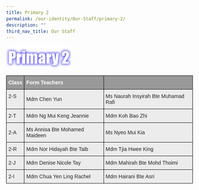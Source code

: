 ```yaml
---
title: Primary 2
permalink: /our-identity/Our-Staff/primary-2/
description: ""
third_nav_title: Our Staff
---
```

<img src="/images/P2.png" 
     style="width:35%">



<style type="text/css">
.tg  {border-collapse:collapse;border-spacing:0;margin:0px auto;}
.tg td{border-color:black;border-style:solid;border-width:1px;font-family:Arial, sans-serif;font-size:14px;
  overflow:hidden;padding:10px 5px;word-break:normal;}
.tg th{border-color:black;border-style:solid;border-width:1px;font-family:Arial, sans-serif;font-size:14px;
  font-weight:normal;overflow:hidden;padding:10px 5px;word-break:normal;}
.tg .tg-fxx4{background-color:#ECECEC;color:#222;text-align:left;vertical-align:middle}
.tg .tg-emg8{background-color:#ECECEC;color:#222;text-align:left;vertical-align:top}
.tg .tg-e6w6{background-color:#999;color:#FFF;font-weight:bold;text-align:left;vertical-align:middle}
.tg .tg-2hhi{background-color:#999;color:#FFF;font-weight:bold;text-align:left;vertical-align:top}
</style>
<table class="tg">
<tbody>
  <tr>
    <td class="tg-e6w6"><span style="color:#FFF;background-color:#999">Class</span></td>
    <td class="tg-e6w6"><span style="color:#FFF;background-color:#999">Form Teachers</span></td>
    <td class="tg-2hhi"></td>
  </tr>
  <tr>
    <td class="tg-emg8">2-S</td>
    <td class="tg-fxx4"><span style="color:#222">Mdm Chen Yun</span></td>
    <td class="tg-fxx4"><span style="color:#222">Ms Naurah Insyirah Bte Muhamad Rafi</span></td>
  </tr>
  <tr>
    <td class="tg-fxx4"><span style="color:#222">2-T</span></td>
    <td class="tg-fxx4"><span style="color:#222">Mdm Ng Mui Keng Jeannie</span></td>
    <td class="tg-fxx4"><span style="color:#222">Mdm Koh Bao Zhi</span></td>
  </tr>
  <tr>
    <td class="tg-fxx4"><span style="color:#222">2-A</span></td>
    <td class="tg-fxx4"><span style="color:#222">Ms Annisa Bte Mohamed Maideen</span></td>
    <td class="tg-fxx4"><span style="color:#222">Ms Nyeo Mui Kia</span></td>
  </tr>
  <tr>
    <td class="tg-fxx4"><span style="color:#222">2-R </span></td>
    <td class="tg-fxx4"><span style="color:#222">Mdm Nor Hidayah Bte Taib</span></td>
    <td class="tg-fxx4"><span style="color:#222">Mdm Tjia Hwee King</span></td>
  </tr>
  <tr>
    <td class="tg-fxx4"><span style="color:#222">2-J</span></td>
    <td class="tg-fxx4"><span style="color:#222">Mdm Denise Nicole Tay</span></td>
    <td class="tg-fxx4"><span style="color:#222">Mdm Mahirah Bte Mohd Thoimi</span></td>
  </tr>
  <tr>
    <td class="tg-fxx4"><span style="color:#222">2-I</span></td>
    <td class="tg-fxx4"><span style="color:#222">Mdm Chua Yen Ling Rachel</span></td>
    <td class="tg-fxx4"><span style="color:#222">Mdm Hairani Bte Asri</span></td>
  </tr>
</tbody>
</table>
